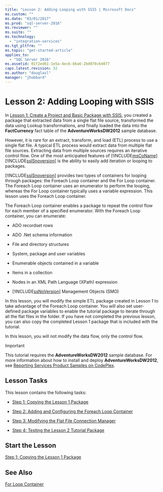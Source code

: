 ```yaml
---
title: "Lesson 2: Adding Looping with SSIS | Microsoft Docs"
ms.custom: ""
ms.date: "03/01/2017"
ms.prod: "sql-server-2016"
ms.reviewer: ""
ms.suite: ""
ms.technology: 
  - "integration-services"
ms.tgt_pltfrm: ""
ms.topic: "get-started-article"
applies_to: 
  - "SQL Server 2016"
ms.assetid: 01f2ed61-1e5a-4ec6-b6a6-2bd070c64077
caps.latest.revision: 32
ms.author: "douglasl"
manager: "jhubbard"
---
```

# Lesson 2: Adding Looping with SSIS
In [Lesson 1: Create a Project and Basic Package with SSIS](../../integration-services/tutorials/lesson-1-create-a-project-and-basic-package-with-ssis.md), you created a package that extracted data from a single flat file source, transformed the data using Lookup transformations, and finally loaded the data into the **FactCurrency** fact table of the **AdventureWorksDW2012** sample database.  
  
However, it is rare for an extract, transform, and load (ETL) process to use a single flat file. A typical ETL process would extract data from multiple flat file sources. Extracting data from multiple sources requires an iterative control flow. One of the most anticipated features of [!INCLUDE[msCoName](../../advanced-analytics/r-services/tutorials/includes/msconame-md.md)] [!INCLUDE[ssISnoversion](../../advanced-analytics/r-services/includes/ssisnoversion-md.md)] is the ability to easily add iteration or looping to packages.  
  
[!INCLUDE[ssISnoversion](../../advanced-analytics/r-services/includes/ssisnoversion-md.md)] provides two types of containers for looping through packages: the Foreach Loop container and the For Loop container. The Foreach Loop container uses an enumerator to perform the looping, whereas the For Loop container typically uses a variable expression. This lesson uses the Foreach Loop container.  
  
The Foreach Loop container enables a package to repeat the control flow for each member of a specified enumerator. With the Foreach Loop container, you can enumerate:  
  
-   ADO recordset rows  
  
-   ADO .Net schema information  
  
-   File and directory structures  
  
-   System, package and user variables  
  
-   Enumerable objects contained in a variable  
  
-   Items in a collection  
  
-   Nodes in an XML Path Language (XPath) expression  
  
-   [!INCLUDE[ssNoVersion](../../advanced-analytics/r-services/includes/ssnoversion-md.md)] Management Objects (SMO)  
  
In this lesson, you will modify the simple ETL package created in Lesson 1 to take advantage of the Foreach Loop container. You will also set user-defined package variables to enable the tutorial package to iterate through all the flat files in the folder. If you have not completed the previous lesson, you can also copy the completed Lesson 1 package that is included with the tutorial.  
  
In this lesson, you will not modify the data flow, only the control flow.  
  
> [!IMPORTANT]  
> This tutorial requires the **AdventureWorksDW2012** sample database. For more information about how to install and deploy **AdventureWorksDW2012**, see [Reporting Services Product Samples on CodePlex](http://go.microsoft.com/fwlink/p/?LinkID=526910).  
  
## Lesson Tasks  
This lesson contains the following tasks:  
  
-   [Step 1: Copying the Lesson 1 Package](../../integration-services/tutorials/lesson-2-1-copying-the-lesson-1-package.md)  
  
-   [Step 2: Adding and Configuring the Foreach Loop Container](../../integration-services/tutorials/lesson-2-2-adding-and-configuring-the-foreach-loop-container.md)  
  
-   [Step 3: Modifying the Flat File Connection Manager](../../integration-services/tutorials/lesson-2-3-modifying-the-flat-file-connection-manager.md)  
  
-   [Step 4: Testing the Lesson 2 Tutorial Package](../../integration-services/tutorials/lesson-2-4-testing-the-lesson-2-tutorial-package.md)  
  
## Start the Lesson  
[Step 1: Copying the Lesson 1 Package](../../integration-services/tutorials/lesson-2-1-copying-the-lesson-1-package.md)  
  
## See Also  
[For Loop Container](../../integration-services/control-flow/for-loop-container.md)  
  
  
  
